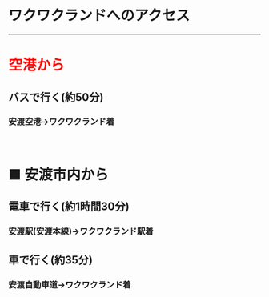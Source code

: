 # ワクワクランドへのアクセス
***
# <font color="RED"> 空港から</font>
## バスで行く(約50分)
### 安渡空港→ワクワクランド着
<br>

# ■ 安渡市内から
## 電車で行く(約1時間30分)
### 安渡駅(安渡本線)→ワクワクランド駅着
## 車で行く(約35分)
### 安渡自動車道→ワクワクランド着
